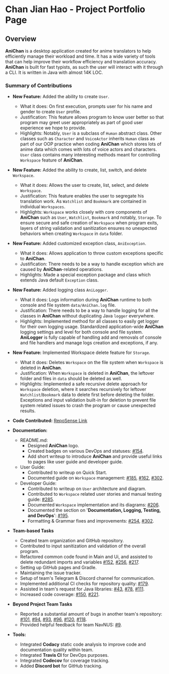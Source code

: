 # Chan Jian Hao - Project Portfolio Page

## Overview

**AniChan** is a desktop application created for anime translators to help efficiently manage their workload and time. It has a wide variety of tools that can help improve their workflow efficiency and translation accuracy. **AniChan** is built for fast typists, as such the user will interact with it through a CLI. It is written in Java with almost 14K LOC. 

### Summary of Contributions

*   **New Feature:** Added the ability to create `User`.
    *   What it does: On first execution, prompts user for his name and gender to create `User` profile.
    *   Justification: This feature allows program to know user better so that program may greet user appropriately as part of good user experience we hope to provide.
    *   Highlights: Notably, `User` is a subclass of `Human` abstract class. Other classes such as `Character` and `VoiceActor` inherits `Human` class as part of our OOP practice when coding **AniChan** which stores lots of anime data which comes with lots of voice actors and characters. `User` class contains many interesting methods meant for controlling `Workspace` feature of **AniChan**.

*   **New Feature:** Added the ability to create, list, switch, and delete `Workspace`.
    *   What it does: Allows the user to create, list, select, and delete `Workspace`.
    *   Justification: This feature enables the user to segregate his translation work. As `Watchlist` and `Bookmark` are contained in individual `Workspaces`.
    *   Highlights: `Workspace` works closely with core components of **AniChan** such as `User`, `Watchlist`, `Bookmark` and notably, `Storage`. To ensure secure and safe creation of `Workspace` when program exits, layers of string validation and sanitization ensures no unexpected behaviors when creating `Workspace` in `data` folder.

*   **New Feature:** Added customized exception class, `AniException`.
    *   What it does: Allows application to throw custom exceptions specific to **AniChan**.
    *   Justification: There needs to be a way to handle exception which are caused by **AniChan**-related operations.
    *   Highlights: Made a special exception package and class which extends Java default `Exception` class.

*   **New Feature:** Added logging class `AniLogger`.
    *   What it does: Logs information during **AniChan** runtime to both console and file system `data/AniChan.log` file.
    *   Justification: There needs to be a way to handle logging for all the classes in **AniChan** without duplicating Java `logger` everywhere.
    *   Highlights: Implemented method for all classes to easily get logger for their own logging usage. Standardized application-wide **AniChan** logging settings and level for both console and file system. **AniLogger** is fully capable of handling add and removals of console and file handlers and manage logs creation and exceptions, if any.

*   **New Feature:** Implemented Workspace delete feature for `Storage`.
    *   What it does: Deletes `Workspace` on the file system when `Workspace` is deleted in **AniChan**.
    *   Justification: When `Workspace` is deleted in **AniChan**, the leftover folder and files in `data` should be deleted as well.
    *   Highlights: Implemented a safe recursive delete approach for `Workspace` deletion, where it searches recursively for leftover `Watchlist`/`Bookmark` data to delete first before deleting the folder. Exceptions and input validation built-in for deletion to prevent file system related issues to crash the program or cause unexpected results.

*   **Code Contributed:** [RepoSense Link](https://nus-cs2113-ay2021s1.github.io/tp-dashboard/#breakdown=true&search=chanjianhao&sort=groupTitle&sortWithin=title&since=2020-09-27&timeframe=commit&mergegroup=&groupSelect=groupByRepos&checkedFileTypes=docs~functional-code~test-code~other&tabOpen=true&tabType=authorship&tabAuthor=ChanJianHao&tabRepo=AY2021S1-CS2113T-F12-2%2Ftp%5Bmaster%5D&authorshipIsMergeGroup=false&authorshipFileTypes=docs~functional-code~test-code~other)

*   **Documentation:**
    *   README.md:
        * Designed **AniChan** logo.
        * Created badges on various DevOps and statuses: [#154](https://github.com/AY2021S1-CS2113T-F12-2/tp/issues/154).
        * Add short writeup to introduce **AniChan** and provide useful links to pages like user guide and developer guide.
    *   User Guide: 
        *   Contributed to writeup on Quick Start.
        *   Documented guide on `Workspace` management: [#185](https://github.com/AY2021S1-CS2113T-F12-2/tp/pull/185), [#162](https://github.com/AY2021S1-CS2113T-F12-2/tp/pull/162), [#302](https://github.com/AY2021S1-CS2113T-F12-2/tp/pull/302).
    *   Developer Guide:
        *   Contributed to writeup on `User` architecture and diagram.
        *   Contributed to `Workspace` related user stories and manual testing guide: [#285](https://github.com/AY2021S1-CS2113T-F12-2/tp/pull/285).
        *   Documented `Workspace` implementation and its diagrams: [#206](https://github.com/AY2021S1-CS2113T-F12-2/tp/pull/206).
        *   Documented the section on '**Documentation, Logging, Testing, and DevOps**': [#195](https://github.com/AY2021S1-CS2113T-F12-2/tp/issues/195).
        *   Formatting & Grammar fixes and improvements: [#254](https://github.com/AY2021S1-CS2113T-F12-2/tp/pull/254), [#302](https://github.com/AY2021S1-CS2113T-F12-2/tp/pull/302).

*   **Team-based Tasks**
    *   Created team organization and GitHub repository.
    *   Contributed to input sanitization and validation of the overall program.
    *   Refactored common code found in Main and Ui, and assisted to delete redundant imports and variables [#152](https://github.com/AY2021S1-CS2113T-F12-2/tp/pull/152), [#256](https://github.com/AY2021S1-CS2113T-F12-2/tp/pull/256), [#217](https://github.com/AY2021S1-CS2113T-F12-2/tp/pull/217).
    *   Setting up GitHub pages and Gradle.
    *   Maintaining the issue tracker.
    *   Setup of team's Telegram & Discord channel for communication.
    *   Implemented additional CI checks for repository quality: [#179](https://github.com/AY2021S1-CS2113T-F12-2/tp/pull/179).
    *   Assisted in team's request for Java libraries: [#43](https://github.com/nus-cs2113-AY2021S1/forum/issues/43), [#78](https://github.com/nus-cs2113-AY2021S1/forum/issues/78), [#111](https://github.com/nus-cs2113-AY2021S1/forum/issues/111).
    *   Increased code coverage: [#150](https://github.com/AY2021S1-CS2113T-F12-2/tp/pull/150), [#221](https://github.com/AY2021S1-CS2113T-F12-2/tp/pull/221).

*   **Beyond Project Team Tasks**
    *   Reported a substantial amount of bugs in another team's repository: [#101](https://github.com/AY2021S1-CS2113-T13-4/tp/issues/101), [#94](https://github.com/AY2021S1-CS2113-T13-4/tp/issues/94), [#93](https://github.com/AY2021S1-CS2113-T13-4/tp/issues/93), [#96](https://github.com/AY2021S1-CS2113-T13-4/tp/issues/96), [#120](https://github.com/AY2021S1-CS2113-T13-4/tp/issues/120), [#118](https://github.com/AY2021S1-CS2113-T13-4/tp/issues/118).
    *   Provided helpful feedback for team NavNUS: [#9](https://github.com/nus-cs2113-AY2021S1/tp/pull/9/files/cabbf353f022bfb19f0bdeeeb17ba7572bed1484).

*   **Tools:**
    *   Integrated **Codacy** static code analysis to improve code and documentation quality within team.
    *   Integrated **Travis CI** for DevOps purposes.
    *   Integrated **Codecov** for coverage tracking.
    *   Added **Discord bot** for GitHub tracking.
    